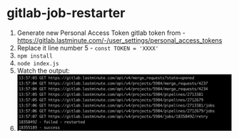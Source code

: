 # gitlab-job-restarter


1. Generate new Personal Access Token gitlab token from - https://gitlab.lastminute.com/-/user_settings/personal_access_tokens
2. Replace it line number 5 - `const TOKEN = 'XXXX'`
3. `npm install`
4. `node index.js`
5. Watch the output:
6. ![output](https://github.com/mateusz-orawczak/gitlab-job-restarter/blob/main/output.png?raw=true)